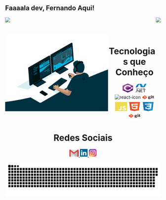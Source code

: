 ## Faaaala dev, Fernando Aqui!

<div>
  
  <img  height="170em" src="https://github-readme-stats.vercel.app/api?username=FernandoHJesus777&show_icons=true&theme=react&include_all_commits=true&count_private=true"/>
  <img align="right" height="110em" src="https://github-readme-stats.vercel.app/api/top-langs/?username=FernandoHJesus777&layout=compact&langs_count=16&theme=react"/>
</div>
<br>
<div  align="center"> 
  <div style="display: inline_block"><br>
    <img align="left" height="250" alt="coding-time" src="code.gif">
    <h1 align="center">Tecnologias que Conheço</h1>
    <img align="center" height="30" width="40" alt="c-icon" src="https://raw.githubusercontent.com/devicons/devicon/master/icons/csharp/csharp-original.svg">
    <img align="center" height="30" width="40" alt="react-icon" src="https://raw.githubusercontent.com/devicons/devicon/master/icons/dot-net/dot-net-original-wordmark.svg">
    <img align="center" height="20" width="30" alt="react-icon" src="https://github.com/AdrienTorris/awesome-blazor/blob/master/Images/logo-blazor.png">
    <img align="center" height="30" width="40" alt="c-icon" src="https://raw.githubusercontent.com/devicons/devicon/master/icons/git/git-original-wordmark.svg">
    <img align="center" height="30" width="40" alt="js-icon"  src="https://raw.githubusercontent.com/devicons/devicon/master/icons/javascript/javascript-plain.svg">
    <img align="center" height="30" width="40" alt="html-icon" src="https://raw.githubusercontent.com/devicons/devicon/master/icons/html5/html5-original.svg">
    <img align="center" height="30" width="40" alt="css-icon" src="https://raw.githubusercontent.com/devicons/devicon/master/icons/css3/css3-original.svg">    
    <img align="center" height="30" width="40" alt="c-icon" src="https://raw.githubusercontent.com/devicons/devicon/master/icons/git/git-original-wordmark.svg">
   </div>
    
  
  <h1 align="center">Redes Sociais</h1>
    <a href = "mailto: fernandohjesus777@gmail.com">
      <img width="30" src="gmail.svg">
    </a>
    <a href = "https://www.linkedin.com/in/fernando-henrique-de-jesus-977703125/">
      <img width="25" src="linkedin.svg">
    </a>
    <a href = "https://www.instagram.com/fernandoh_777/">
      <img width="25" src="instagram.png">
    </a>
</div>
  
![Snake animation](https://github.com/FernandoHJesus777/FernandoHJesus777/blob/output/github-contribution-grid-snake.svg)
